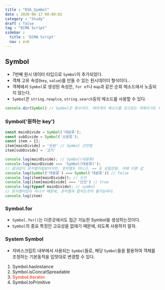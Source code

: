 ```yaml
---
title : "ES6_Symbol"
date : 2020-08-17 00:00:02
category : "Study"
draft : false
tag : "ECMA Script"
sidebar : 
  title : 'ECMA Script'
  nav : es6
---   
```

## Symbol
* 7번째 원시 데이터 타입으로 `Symbol`이 추가되었다.
* 객체 고유 속성(`key`, `value`)를 만들 수 있는 원시데이터 형식이다..
* 객체에서 `Symbol`로 생성된 속성은, `for of`나 `map`과 같은 순회 메소드에서 노출되지 않는다.
* `Symbol`은 `string.reaplce`, `string.search`등의 메소드를 사용할 수 있다.

```javascript
console.dir(Symbol) // Symbol은 함수이다. 여러개의 메소드를 갖고있는 객체이기도 하다.
```

### Symbol('원하는 key')

```javascript
const mainDivide = Symbol('대분류');
const subDivide = Symbol('소분류');
const item = {};
item[mainDivide] = '신선' // Symbol 선언법
item[subDivide] = '고기'

console.log(mainDivide); // Symbol(대분류)
console.log(mainDivide === 'Symbol(대분류)');
// 결과값이 문자열처럼보이지만, 문자열도 아니고, == 도 성립안됨. 야예 다른 값
console.log(Symbol('대분류') === Symbol('대분류')) // false
console.log(item[mainDivide]); // 신선
console.log(item[mainDivide] === '신선') // true
console.log(typeof mainDivide); // symbol
// 문자열타입이 아니기 떄문에, 문자열과 합치는것이 불가능하다.
console.log(item)
```

### Symbol.for
* `Symbol.for()`는 다른곳에서도 접근 가능한 Symbol을 생성하는것이다.
* `Symbol`의 중요 특징인 고요성을 없애기 때문에, 되도록 사용하지 말자.

### System Symbol
* 자바스크립트 내부에서 사용되는 `Symbol`들로, 해당 `Symbol`들을 활용하여 객체를 조정하는 기본동작을 입맛대로 변경할 수 있다.
1. Symbol.hasInstance
2. Symbol.isConcatSpreadable
3. <b style="color : tomato">Symbol.iterator</b>
4. Symbol.toPrimitive